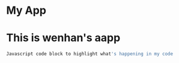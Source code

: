 My App
========
# This is wenhan's aapp
```javascript
Javascript code block to highlight what's happening in my code

